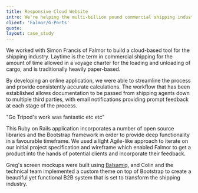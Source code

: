 ```yaml
---
title: Responsive Cloud Website
intro: We're helping the multi-billion pound commercial shipping industry go paperless with the Falmor Laytime Cloud, a responsive B2B solution to bring consistency and fluidity to a rapidly modernising arena.
client: 'Falmor/G-Ports'
quote: 
layout: case_study
---
```


We worked with Simon Francis of Falmor to build a cloud-based tool for the shipping industry. Laytime is the term in commercial shipping for the amount of time allowed in a voyage charter for the loading and unloading of cargo, and is traditionally heavily paper-based.

By developing an online application, we were able to streamline the process and provide consistently accurate calculations. The workflow that has been established allows documentation to be passed from shipping agents down to multiple third parties, with email notifications providing prompt feedback at each stage of the process.

"Go Tripod's work was fantastic etc etc"

This Ruby on Rails application incorporates a number of open source libraries and the Bootstrap framework in order to provide deep functionality in a favourable timeframe. We used a light Agile-like approach to iterate on our initial project specification and wireframe which enabled Falmor to get a product into the hands of potential clients and incorporate their feedback.

Greg's screen mockups were built using [Balsamiq](https://balsamiq.com/), and Colin and the technical team implemented a custom theme on top of Bootstrap to create a beautiful yet functional B2B system that is set to transform the shipping industry.
